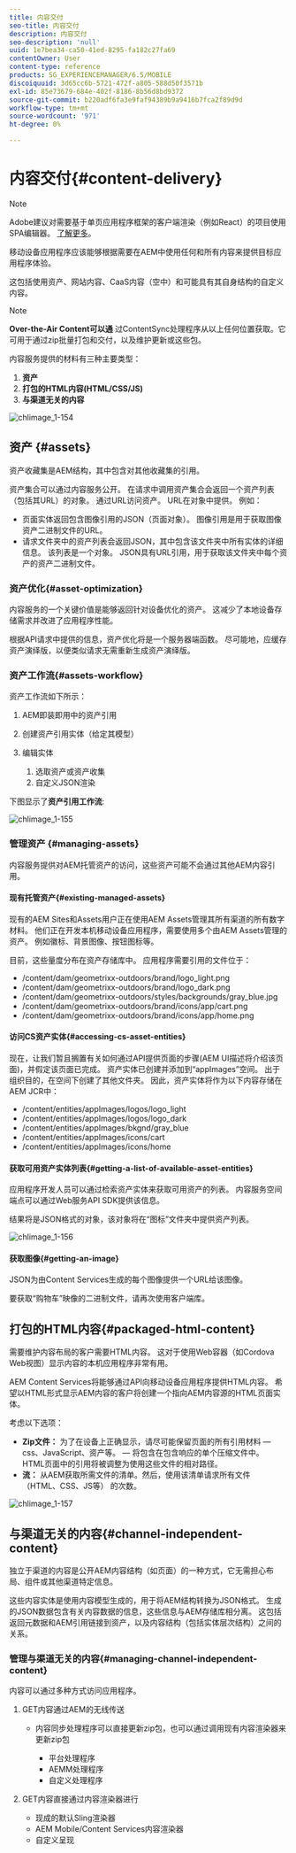 ```yaml
---
title: 内容交付
seo-title: 内容交付
description: 内容交付
seo-description: 'null'
uuid: 1e7bea34-ca50-41ed-8295-fa182c27fa69
contentOwner: User
content-type: reference
products: SG_EXPERIENCEMANAGER/6.5/MOBILE
discoiquuid: 3d65cc6b-5721-472f-a805-588d50f3571b
exl-id: 85e73679-684e-402f-8186-8b56d8bd9372
source-git-commit: b220adf6fa3e9faf94389b9a9416b7fca2f89d9d
workflow-type: tm+mt
source-wordcount: '971'
ht-degree: 0%

---
```


# 内容交付{#content-delivery}

>[!NOTE]
>
>Adobe建议对需要基于单页应用程序框架的客户端渲染（例如React）的项目使用SPA编辑器。 [了解更多](/help/sites-developing/spa-overview.md)。

移动设备应用程序应该能够根据需要在AEM中使用任何和所有内容来提供目标应用程序体验。

这包括使用资产、网站内容、CaaS内容（空中）和可能具有其自身结构的自定义内容。

>[!NOTE]
>
>**Over-the-Air Content可以通** 过ContentSync处理程序从以上任何位置获取。它可用于通过zip批量打包和交付，以及维护更新或这些包。

内容服务提供的材料有三种主要类型：

1. **资产**
1. **打包的HTML内容(HTML/CSS/JS)**
1. **与渠道无关的内容**

![chlimage_1-154](assets/chlimage_1-154.png)

## 资产 {#assets}

资产收藏集是AEM结构，其中包含对其他收藏集的引用。

资产集合可以通过内容服务公开。 在请求中调用资产集合会返回一个资产列表（包括其URL）的对象。 通过URL访问资产。 URL在对象中提供。 例如：

* 页面实体返回包含图像引用的JSON（页面对象）。 图像引用是用于获取图像资产二进制文件的URL。
* 请求文件夹中的资产列表会返回JSON，其中包含该文件夹中所有实体的详细信息。 该列表是一个对象。 JSON具有URL引用，用于获取该文件夹中每个资产的资产二进制文件。

### 资产优化{#asset-optimization}

内容服务的一个关键价值是能够返回针对设备优化的资产。 这减少了本地设备存储需求并改进了应用程序性能。

根据API请求中提供的信息，资产优化将是一个服务器端函数。 尽可能地，应缓存资产演绎版，以便类似请求无需重新生成资产演绎版。

### 资产工作流{#assets-workflow}

资产工作流如下所示：

1. AEM即装即用中的资产引用
1. 创建资产引用实体（给定其模型）
1. 编辑实体

   1. 选取资产或资产收集
   1. 自定义JSON渲染

下图显示了&#x200B;**资产引用工作流**:

![chlimage_1-155](assets/chlimage_1-155.png)

### 管理资产 {#managing-assets}

内容服务提供对AEM托管资产的访问，这些资产可能不会通过其他AEM内容引用。

#### 现有托管资产{#existing-managed-assets}

现有的AEM Sites和Assets用户正在使用AEM Assets管理其所有渠道的所有数字材料。 他们正在开发本机移动设备应用程序，需要使用多个由AEM Assets管理的资产。 例如徽标、背景图像、按钮图标等。

目前，这些量度分布在资产存储库中。 应用程序需要引用的文件位于：

* /content/dam/geometrixx-outdoors/brand/logo_light.png
* /content/dam/geometrixx-outdoors/brand/logo_dark.png
* /content/dam/geometrixx-outdoors/styles/backgrounds/gray_blue.jpg
* /content/dam/geometrixx-outdoors/brand/icons/app/cart.png
* /content/dam/geometrixx-outdoors/brand/icons/app/home.png

#### 访问CS资产实体{#accessing-cs-asset-entities}

现在，让我们暂且搁置有关如何通过API提供页面的步骤(AEM UI描述将介绍该页面)，并假定该页面已完成。 资产实体已创建并添加到“appImages”空间。 出于组织目的，在空间下创建了其他文件夹。 因此，资产实体将作为以下内容存储在AEM JCR中：

* /content/entities/appImages/logos/logo_light
* /content/entities/appImages/logos/logo_dark
* /content/entities/appImages/bkgnd/gray_blue
* /content/entities/appImages/icons/cart
* /content/entities/appImages/icons/home

#### 获取可用资产实体列表{#getting-a-list-of-available-asset-entities}

应用程序开发人员可以通过检索资产实体来获取可用资产的列表。 内容服务空间端点可以通过Web服务API SDK提供该信息。

结果将是JSON格式的对象，该对象将在“图标”文件夹中提供资产列表。

![chlimage_1-156](assets/chlimage_1-156.png)

#### 获取图像{#getting-an-image}

JSON为由Content Services生成的每个图像提供一个URL给该图像。

要获取“购物车”映像的二进制文件，请再次使用客户端库。

## 打包的HTML内容{#packaged-html-content}

需要维护内容布局的客户需要HTML内容。 这对于使用Web容器（如Cordova Web视图）显示内容的本机应用程序非常有用。

AEM Content Services将能够通过API向移动设备应用程序提供HTML内容。 希望以HTML形式显示AEM内容的客户将创建一个指向AEM内容源的HTML页面实体。

考虑以下选项：

* **Zip文件：** 为了在设备上正确显示，请尽可能保留页面的所有引用材料 — css、JavaScript、资产等。 — 将包含在包含响应的单个压缩文件中。 HTML页面中的引用将被调整为使用这些文件的相对路径。
* **流：** 从AEM获取所需文件的清单。然后，使用该清单请求所有文件（HTML、CSS、JS等） 的次数。

![chlimage_1-157](assets/chlimage_1-157.png)

## 与渠道无关的内容{#channel-independent-content}

独立于渠道的内容是公开AEM内容结构（如页面）的一种方式，它无需担心布局、组件或其他渠道特定信息。

这些内容实体是使用内容模型生成的，用于将AEM结构转换为JSON格式。 生成的JSON数据包含有关内容数据的信息，这些信息与AEM存储库相分离。 这包括返回元数据和AEM引用链接到资产，以及内容结构（包括实体层次结构）之间的关系。

### 管理与渠道无关的内容{#managing-channel-independent-content}

内容可以通过多种方式访问应用程序。

1. GET内容通过AEM的无线传送

   * 内容同步处理程序可以直接更新zip包，也可以通过调用现有内容渲染器来更新zip包

      * 平台处理程序
      * AEMM处理程序
      * 自定义处理程序

1. GET内容直接通过内容渲染器进行

   * 现成的默认Sling渲染器
   * AEM Mobile/Content Services内容渲染器
   * 自定义呈现
